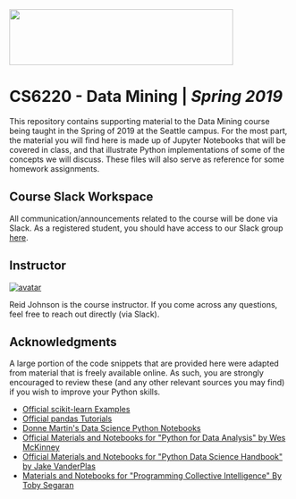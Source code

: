 <img src="https://www.khoury.northeastern.edu/wp-content/uploads/2018/12/khoury-ccis1200x300.png" width="400" height="100">

# CS6220 - Data Mining | _Spring 2019_

This repository contains supporting material to the Data Mining course being taught in the Spring of 2019 at the Seattle campus. For the most part, the material you will find here is made up of Jupyter Notebooks that will be covered in class, and that illustrate Python implementations of some of the concepts we will discuss. These files will also serve as reference for some homework assignments.

## Course Slack Workspace

All communication/announcements related to the course will be done via Slack. As a registered student, you should have access to our Slack group [here](https://cs6220spring2019.slack.com).

## Instructor

[![avatar](https://i.imgur.com/rPi1AEy.png)](https://www.linkedin.com/in/reidjohnson42)

Reid Johnson is the course instructor. If you come across any questions, feel free to reach out directly (via Slack).

## Acknowledgments

A large portion of the code snippets that are provided here were adapted from material that is freely available online. As such, you are strongly encouraged to review these (and any other relevant sources you may find) if you wish to improve your Python skills.

* [Official scikit-learn Examples](http://scikit-learn.org/stable/auto_examples/)
* [Official pandas Tutorials](http://pandas.pydata.org/pandas-docs/version/0.18.1/tutorials.html)
* [Donne Martin's Data Science Python Notebooks](https://github.com/donnemartin/data-science-ipython-notebooks)
* [Official Materials and Notebooks for "Python for Data Analysis" by Wes McKinney](https://github.com/wesm/pydata-book)
* [Official Materials and Notebooks for "Python Data Science Handbook" by Jake VanderPlas](https://github.com/jakevdp/PythonDataScienceHandbook)
* [Materials and Notebooks for "Programming Collective Intelligence" By Toby Segaran](https://github.com/ferronrsmith/programming-collective-intelligence-code)
